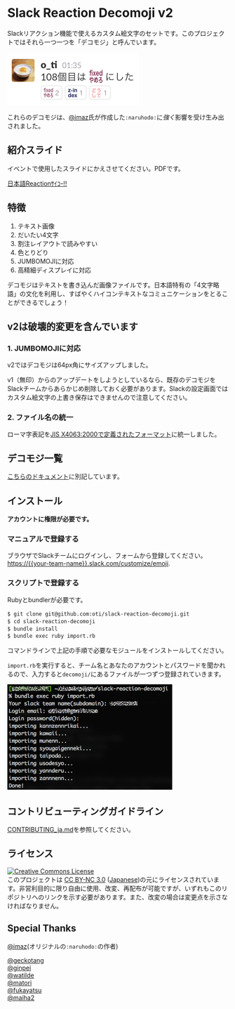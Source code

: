 # Slack Reaction Decomoji v2

Slackリアクション機能で使えるカスタム絵文字のセットです。このプロジェクトではそれら一つ一つを「デコモジ」と呼んでいます。

![screen shot](./ss.png)

これらのデコモジは、[@imaz](https://github.com/imaz)氏が作成した`:naruhodo:`に*強く*影響を受け生み出されました。

## 紹介スライド

イベントで使用したスライドにかえさせてください。PDFです。

[日本語Reactionｻｲｺｰ!!](promotion.pdf)

## 特徴

1. テキスト画像
2. だいたい4文字
3. 割注レイアウトで読みやすい
4. 色とりどり
5. JUMBOMOJIに対応
6. 高精細ディスプレイに対応

デコモジはテキストを書き込んだ画像ファイルです。日本語特有の「4文字略語」の文化を利用し、すばやくハイコンテキストなコミュニケーションをとることができるでしょう！

## v2は破壊的変更を含んでいます

### 1. JUMBOMOJIに対応

v2ではデコモジは64px角にサイズアップしました。

v1（無印）からのアップデートをしようとしているなら、既存のデコモジをSlackチームからあらかじめ削除しておく必要があります。Slackの設定画面ではカスタム絵文字の上書き保存はできませんので注意してください。

### 2. ファイル名の統一

ローマ字表記を[JIS X4063:2000で定義されたフォーマット](https://ja.wikipedia.org/wiki/%E3%83%AD%E3%83%BC%E3%83%9E%E5%AD%97%E5%85%A5%E5%8A%9B#.E5.BF.85.E3.81.9A.E5.AE.9F.E8.A3.85.E3.81.97.E3.81.AA.E3.81.91.E3.82.8C.E3.81.B0.E3.81.84.E3.81.91.E3.81.AA.E3.81.84.E5.85.A5.E5.8A.9B.E6.96.B9.E5.BC.8F)に統一しました。

## デコモジ一覧

[こちらのドキュメント](decomoji-list.md)に別記しています。

## インストール

**アカウントに権限が必要です。**

### マニュアルで登録する

ブラウザでSlackチームにログインし、フォームから登録してください。[https://{{your-team-name}}.slack.com/customize/emoji](https://{{your-team-name}}.slack.com/customize/emoji).

### スクリプトで登録する

Rubyとbundlerが必要です。

```bash
$ git clone git@github.com:oti/slack-reaction-decomoji.git
$ cd slack-reaction-decomoji
$ bundle install
$ bundle exec ruby import.rb
```

コマンドラインで上記の手順で必要なモジュールをインストールしてください。

`import.rb`を実行すると、チーム名とあなたのアカウントとパスワードを聞かれるので、入力すると`decomoji/`にあるファイルが一つずつ登録されていきます。

![screen shot of script importing](./ss_import.png)

## コントリビューティングガイドライン

[CONTRIBUTING_ja.md](CONTRIBUTING_ja.md)を参照してください。

## ライセンス

[![Creative Commons License](https://i.creativecommons.org/l/by-nc/3.0/88x31.png "CC BY-NC 3.0")](https://creativecommons.org/licenses/by-nc/3.0/deed.en)  
このプロジェクトは [CC BY-NC 3.0](http://creativecommons.org/licenses/by-nc/3.0/deed.en) ([Japanese](https://creativecommons.org/licenses/by-nc/3.0/deed.ja))の元にライセンスされています。非営利目的に限り自由に使用、改変、再配布が可能ですが、いずれもこのリポジトリへのリンクを示す必要があります。また、改変の場合は変更点を示さなければなりません。

## Special Thanks

[@imaz](https://github.com/imaz/)(オリジナルの`:naruhodo:`の作者)

[@geckotang](https://github.com/geckotang/)  
[@ginpei](https://github.com/ginpei/)  
[@watilde](https://github.com/watilde/)  
[@matori](https://github.com/matori/)  
[@fukayatsu](https://github.com/fukayatsu/)  
[@maiha2](https://github.com/maiha2/)